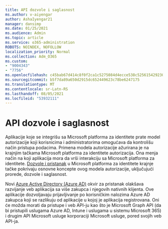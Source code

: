 ```yaml
---
title: API dozvole i saglasnost
ms.author: v-aiyengar
author: AshaIyengar21
manager: dansimp
ms.date: 01/25/2021
ms.audience: Admin
ms.topic: article
ms.service: o365-administration
ROBOTS: NOINDEX, NOFOLLOW
localization_priority: Normal
ms.collection: Adm_O365
ms.custom:
- "9004343"
- "7756"
ms.openlocfilehash: c45bab67d414c8f0f2ca1c5275084d4ecce538c5256154292302080ba5bd8175
ms.sourcegitcommit: b5f7da89a650d2915dc652449623c78be6247175
ms.translationtype: MT
ms.contentlocale: sr-Latn-RS
ms.lasthandoff: 08/05/2021
ms.locfileid: "53932111"
---
```

# <a name="api-permissions-and-consent"></a>API dozvole i saglasnost

Aplikacije koje se integrišu sa Microsoft platforma za identitete prate model autorizacije koji korisnicima i administratorima omogućava da kontrolišu način pristupa podacima. Primena modela autorizacije ažurirana je na krajnjim tačkama Microsoft platforma za identitete autorizacija. Ona menja način na koji aplikacija mora da vrši interakciju sa Microsoft platforma za identitete. [Dozvole i pristanak](https://docs.microsoft.com/azure/active-directory/develop/v2-permissions-and-consent) u Microsoft platforma za identitete krajnje tačke pokrivaju osnovne koncepte ovog modela autorizacije, uključujući prorede, dozvole i saglasnost.

Novi [Azure Active Directory (Azure AD)](https://docs.microsoft.com/azure/active-directory/develop/consent-framework) okvir za pristanak olakšava razvijanje veb aplikacija sa više zakupca i njegovih nativnih klijenta. Ove aplikacije dozvoljavaju prijavljivanje po korisničkim nalozima Azure AD zakupca koji se razlikuju od aplikacije u kojoj je aplikacija registrovana. Oni će možda morati da pristupe i veb API-ju kao što je Microsoft Graph API (da bi pristupili uslugama Azure AD, Intune i uslugama u sistemu Microsoft 365) i drugim API Microsoft usluge korporaciji Microsoft usluge, pored svojih veb API-ja.

